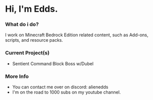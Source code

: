 # Hi, I'm Edds.

### What do i do?
I work on Minecraft Bedrock Edition related content, such as Add-ons, scripts, and resource packs.

### Current Project(s)
- Sentient Command Block Boss w/Dubel

### More Info
- You can contact me over on discord: alienedds
- I'm on the road to 1000 subs on my youtube channel.

